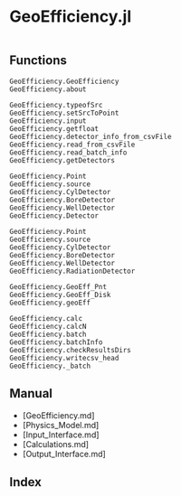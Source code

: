 # GeoEfficiency.jl

```@contents
```

## Functions

```@docs
GeoEfficiency.GeoEfficiency
GeoEfficiency.about
```

```@docs
GeoEfficiency.typeofSrc
GeoEfficiency.setSrcToPoint
GeoEfficiency.input
GeoEfficiency.getfloat
GeoEfficiency.detector_info_from_csvFile
GeoEfficiency.read_from_csvFile
GeoEfficiency.read_batch_info
GeoEfficiency.getDetectors
```

```@docs
GeoEfficiency.Point
GeoEfficiency.source
GeoEfficiency.CylDetector
GeoEfficiency.BoreDetector
GeoEfficiency.WellDetector
GeoEfficiency.Detector
```

```@docs
GeoEfficiency.Point
GeoEfficiency.source
GeoEfficiency.CylDetector
GeoEfficiency.BoreDetector
GeoEfficiency.WellDetector
GeoEfficiency.RadiationDetector
```

```@docs
GeoEfficiency.GeoEff_Pnt
GeoEfficiency.GeoEff_Disk
GeoEfficiency.geoEff
```

```@docs
GeoEfficiency.calc
GeoEfficiency.calcN
GeoEfficiency.batch
GeoEfficiency.batchInfo
GeoEfficiency.checkResultsDirs
GeoEfficiency.writecsv_head
GeoEfficiency._batch
```

## Manual

  * [GeoEfficiency.md]
  * [Physics_Model.md]
  * [Input_Interface.md]
  * [Calculations.md]
  * [Output_Interface.md]


## Index

```@index
```